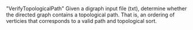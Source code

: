 "VerifyTopologicalPath" 
Given a digraph input file (txt), determine whether the directed graph contains 
a topological path. That is, an ordering of verticies that corresponds to 
a valid path and topological sort.
